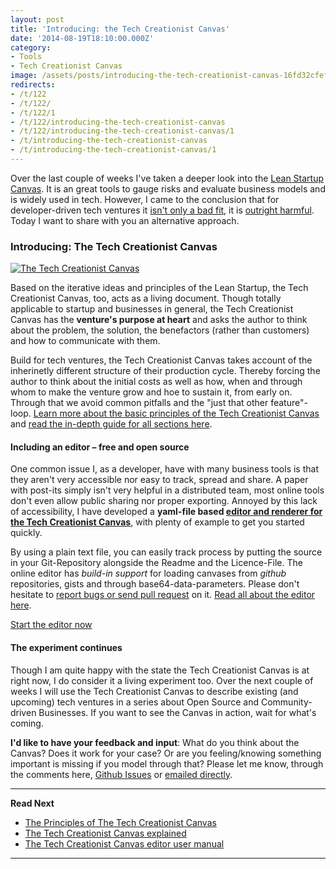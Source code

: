 ```yaml
---
layout: post
title: 'Introducing: the Tech Creationist Canvas'
date: '2014-08-19T18:10:00.000Z'
category:
- Tools
- Tech Creationist Canvas
image: /assets/posts/introducing-the-tech-creationist-canvas-16fd32cfefd48d139280a2294735bb6f95d8db3092.png
redirects:
- /t/122
- /t/122/
- /t/122/1
- /t/122/introducing-the-tech-creationist-canvas
- /t/122/introducing-the-tech-creationist-canvas/1
- /t/introducing-the-tech-creationist-canvas
- /t/introducing-the-tech-creationist-canvas/1
---
```


Over the last couple of weeks I've taken a deeper look into the [Lean Startup Canvas](http://practicetrumpstheory.com/2012/02/why-lean-canvas/). It is an great tools to gauge risks and evaluate business models and is widely used in tech. However, I came to the conclusion that for developer-driven tech ventures it [isn't only a bad fit](/2014/07/21/warning-lean-startup-canvas-may-derail-your-tech-venture), it is [outright harmful](/2014/07/28/lean-startup-canvas-the-wrong-tool). Today I want to share with you an alternative approach.

### Introducing: The Tech Creationist Canvas

[<img src='/assets/posts/introducing-the-tech-creationist-canvas-16fd32cfefd48d139280a2294735bb6f95d8db3092.png' alt='The Tech Creationist Canvas'>](//create-build-execute.s3.amazonaws.com/16fd32cfefd48d139280a2294735bb6f95d8db3092.png)

Based on the iterative ideas and principles of the Lean Startup, the Tech Creationist Canvas, too, acts as a living document. Though totally applicable to startup and businesses in general, the Tech Creationist Canvas has the **venture's purpose at heart** and asks the author to think about the problem, the solution, the benefactors (rather than customers) and how to communicate with them.

Build for tech ventures, the Tech Creationist Canvas takes account of the inherinetly different structure of their production cycle. Thereby forcing the author to think about the initial costs as well as how, when and through whom to make the venture grow and hoe to sustain it, from early on. Through that we avoid common pitfalls and the "just that other feature"-loop. [Learn more about the basic principles of the Tech Creationist Canvas](/2014/08/19/tech-creationist-canvas-the-principles/) and [read the in-depth guide for all sections here](/2014/08/19/tech-creationist-canvas-explained/).

#### Including an editor – free and open source

One common issue I, as a developer, have with many business tools is that they aren't very accessible nor easy to track, spread and share. A paper with post-its simply isn't very helpful in a distributed team, most online tools don't even allow public sharing nor proper exporting. Annoyed by this lack of accessibility, I have developed a **yaml-file based [editor and renderer for the Tech Creationist Canvas](http://cavans.create-build-execute.com/)**, with plenty of example to get you started quickly.

By using a plain text file, you can easily track process by putting the source in your Git-Repository alongside the Readme and the Licence-File. The online editor has _build-in support_ for loading canvases from _github_ repositories, gists and through base64-data-parameters. Please don't hesitate to [report bugs or send pull request](https://github.com/ligthyear/tech-creationist-canvas) on it. [Read all about the editor here](/2014/08/19/the-tech-creationist-canvas-editor/).

<p class="centered">
    <a href='http://canvas.create-build-execute.com' taget="_blank" class="cta-button"> Start the editor now</a>
</p>

#### The experiment continues

Though I am quite happy with the state the Tech Creationist Canvas is at right now, I do consider it a living experiment too. Over the next couple of weeks I will use the Tech Creationist Canvas to describe existing (and upcoming) tech ventures in a series about Open Source and Community-driven Businesses. If you want to see the Canvas in action, wait for what's coming.

**I'd like to have your feedback and input**: What do you think about the Canvas? Does it work for your case? Or are you feeling/knowing something important is missing if you model through that? Please let me know, through the comments here, [Github Issues](https://github.com/ligthyear/tech-creationist-canvas/issues) or [emailed directly](mailto:ben[at]create-build-execute[dot]com).

---

**Read Next**

 - [The Principles of The Tech Creationist Canvas](/2014/08/19/tech-creationist-canvas-the-principles/)
 - [The Tech Creationist Canvas explained](/2014/08/19/tech-creationist-canvas-explained/)
 - [The Tech Creationist Canvas editor user manual](/2014/08/19/the-tech-creationist-canvas-editor/)

---
